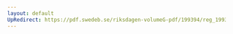 ```yaml
---
layout: default
UpRedirect: https://pdf.swedeb.se/riksdagen-volumeG-pdf/199394/reg_199394/reg_199394_0106.pdf
---
```

